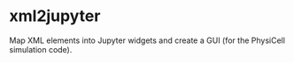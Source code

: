 # xml2jupyter
Map XML elements into Jupyter widgets and create a GUI (for the PhysiCell simulation code).
